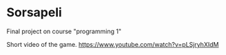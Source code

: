 # Sorsapeli
Final project on course "programming 1"

Short video of the game.
https://www.youtube.com/watch?v=pLSjryhXIdM
